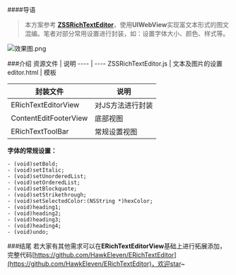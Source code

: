 ####导语
> 本方案参考 **[ZSSRichTextEditor](https://github.com/nnhubbard/ZSSRichTextEditor)**，使用**UIWebView**实现富文本形式的图文混编。笔者对部分常用设置进行封装，如：设置字体大小、颜色、样式等。

![效果图.png](https://upload-images.jianshu.io/upload_images/1338824-aee6f15621d0d5d0.png?imageMogr2/auto-orient/strip%7CimageView2/2/w/1240)


###介绍
资源文件 | 说明
---- | ----
ZSSRichTextEditor.js | 文本及图片的设置
editor.html | 模板

封装文件 | 说明
---- | ----
ERichTextEditorView | 对JS方法进行封装
ContentEditFooterView | 底部视图
ERichTextToolBar | 常规设置视图

**字体的常规设置：**
```
- (void)setBold;
- (void)setItalic;
- (void)setUnorderedList;
- (void)setOrderedList;
- (void)setBlockquote;
- (void)setStrikethrough;
- (void)setSelectedColor:(NSString *)hexColor;
- (void)heading1;
- (void)heading2;
- (void)heading3;
- (void)heading4;
- (void)undo;
```
###结尾
若大家有其他需求可以在**ERichTextEditorView**基础上进行拓展添加，完整代码[https://github.com/HawkEleven/ERichTextEditor](https://github.com/HawkEleven/ERichTextEditor)，欢迎star~